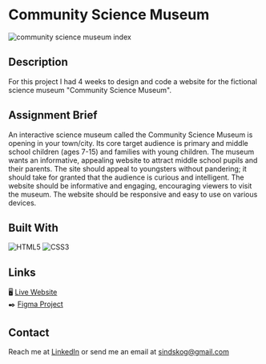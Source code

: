 # Community Science Museum
![community science museum index](https://user-images.githubusercontent.com/111867312/215860515-807d4d6d-3d70-4e15-90ba-f82c0509b889.jpg "Community Science Museum homepage")

## Description
For this project I had 4 weeks to design and code a website for the fictional science museum "Community Science Museum".

## Assignment Brief
An interactive science museum called the Community Science Museum is opening in your town/city. Its core target audience is primary and middle school children (ages 7-15) and families with young children. The museum wants an informative, appealing website to attract middle school pupils and their parents. The site should appeal to youngsters without pandering; it should take for granted that the audience is curious and intelligent. The website should be informative and engaging, encouraging viewers to visit the museum. The website should be responsive and easy to use on various devices.

## Built With
![HTML5](https://img.shields.io/badge/-HTML5-white?style=for-the-badge&logo=html5)
![CSS3](https://img.shields.io/badge/-CSS3-white?style=for-the-badge&logo=css3&logoColor=264de4)

## Links
🖥️ [Live Website](https://cosmic-sunflower-ca8ab0.netlify.app/index.html "View the project live through Netlify")   
✒️ [Figma Project](https://www.figma.com/file/YUATkAKz7k4AHDti3WEJkS/Semester-Project-1-Design?node-id=0%3A1&t=UYaV9FqkeSQijVL6-1 "View the project in Figma")

## Contact
Reach me at [LinkedIn](https://www.linkedin.com/in/sindre-skoglund-hansen-673825148/) or send me an email at sindskog@gmail.com
